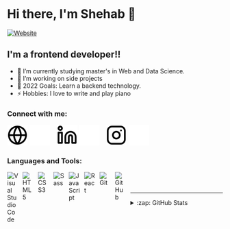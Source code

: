 # Hi there, I'm Shehab 👋

[![Website](https://img.shields.io/website?label=shehabshalan.com&style=for-the-badge&url=https%3A%2F%2Fshehabshalan.com)](https://shehabshalan.com)

## I'm a frontend developer!!

- 🌱 I’m currently studying master's in Web and Data Science.
- 👯 I’m working on side projects
- 🥅 2022 Goals: Learn a backend technology.
- ⚡ Hobbies: I love to write and play piano

### Connect with me:

[![website](./img/globe-light.svg)](https://shehabshalan.com#gh-light-mode-only)
[![website](./img/globe-dark.svg)](https://shehabshalan.com#gh-dark-mode-only)
&nbsp;&nbsp;
[![website](./img/linkedin-light.svg)](https://linkedin.com/in/shehab-sha-lan-a66b95125#gh-light-mode-only)
[![website](./img/linkedin-dark.svg)](https://linkedin.com/in/shehab-sha-lan-a66b95125#gh-dark-mode-only)
&nbsp;&nbsp;
[![website](./img/instagram-light.svg)](https://instagram.com/shehab.shalan#gh-light-mode-only)
[![website](./img/instagram-dark.svg)](https://instagram.com/shehab.shalan#gh-dark-mode-only)

### Languages and Tools:

<img align="left" alt="Visual Studio Code" width="26px" src="https://cdn.jsdelivr.net/gh/devicons/devicon/icons/vscode/vscode-original.svg" style="padding-right:10px;" />
<img align="left" alt="HTML5" width="26px" src="https://cdn.jsdelivr.net/gh/devicons/devicon/icons/html5/html5-original.svg" style="padding-right:10px;" />
<img align="left" alt="CSS3" width="26px" src="https://cdn.jsdelivr.net/gh/devicons/devicon/icons/css3/css3-original.svg" style="padding-right:10px;" />
<img align="left" alt="Sass" width="26px" src="https://cdn.jsdelivr.net/gh/devicons/devicon/icons/sass/sass-original.svg" style="padding-right:10px;" />
<img align="left" alt="JavaScript" width="26px" src="https://cdn.jsdelivr.net/gh/devicons/devicon/icons/javascript/javascript-original.svg" style="padding-right:10px;" />
<img align="left" alt="React" width="26px" src="https://cdn.jsdelivr.net/gh/devicons/devicon/icons/react/react-original.svg" style="padding-right:10px;" />
<img align="left" alt="Git" width="26px" src="https://cdn.jsdelivr.net/gh/devicons/devicon/icons/git/git-original.svg" style="padding-right:10px;" />
<img align="left" alt="GitHub" width="26px" src="https://user-images.githubusercontent.com/3369400/139447912-e0f43f33-6d9f-45f8-be46-2df5bbc91289.png" style="padding-right:10px;" />

<br />
<br />

---

<details>

  <summary>:zap: GitHub Stats</summary>

  <img align="left" alt="Shehab's GitHub Stats" src="https://github-readme-stats.vercel.app/api?username=shehabshalan&show_icons=true&hide_border=false&title_color=ff652f&icon_color=FFE400&bg_color=09131B&text_color=ffffff&border_color=0c1a25" />

  </details>

[website]: https://shehabshalan.com
[instagram]: https://www.instagram.com/shehab.shalan
[linkedin]: https://www.linkedin.com/in/shehab-sha-lan-a66b95125/
